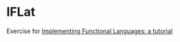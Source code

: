 # IFLat

Exercise for [Implementing Functional Languages: a tutorial](http://research.microsoft.com/en-us/um/people/simonpj/Papers/pj-lester-book/)
